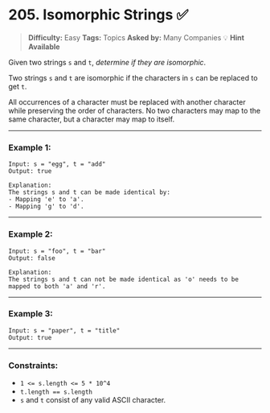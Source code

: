 # 205. Isomorphic Strings ✅

> **Difficulty:** Easy
> **Tags:** Topics
> **Asked by:** Many Companies
> 💡 **Hint Available**

Given two strings `s` and `t`, *determine if they are isomorphic*.

Two strings `s` and `t` are isomorphic if the characters in `s` can be replaced to get `t`.

All occurrences of a character must be replaced with another character while preserving the order of characters. No two characters may map to the same character, but a character may map to itself.

---

### Example 1:

```text
Input: s = "egg", t = "add"
Output: true

Explanation:
The strings s and t can be made identical by:
- Mapping 'e' to 'a'.
- Mapping 'g' to 'd'.
```

---

### Example 2:

```text
Input: s = "foo", t = "bar"
Output: false

Explanation:
The strings s and t can not be made identical as 'o' needs to be mapped to both 'a' and 'r'.
```

---

### Example 3:

```text
Input: s = "paper", t = "title"
Output: true
```

---

### Constraints:

* `1 <= s.length <= 5 * 10^4`
* `t.length == s.length`
* `s` and `t` consist of any valid ASCII character.
